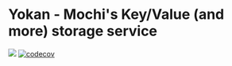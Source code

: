 # Yokan - Mochi's Key/Value (and more) storage service

![](https://github.com/mochi-hpc/mochi-yokan/actions/workflows/test.yml/badge.svg?branch=main)
[![codecov](https://codecov.io/gh/mochi-hpc/mochi-yokan/branch/main/graph/badge.svg)](https://codecov.io/gh/mochi-hpc/mochi-yokan)
